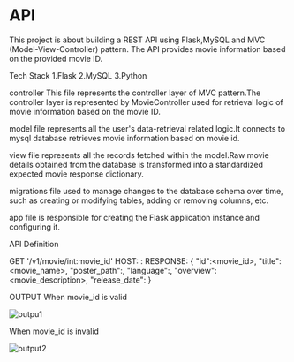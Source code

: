 # API
This project is about building a REST API using Flask,MySQL and MVC (Model-View-Controller) pattern. The API provides movie information based on the provided movie ID.

Tech Stack 1.Flask 2.MySQL 3.Python

controller This file represents the controller layer of MVC pattern.The controller layer is represented by MovieController used for retrieval logic of movie information based on the movie ID.

model  file represents all the user's data-retrieval related logic.It connects to mysql database retrieves movie information based on movie id.

view file represents all the records fetched within the model.Raw movie details obtained from the database is transformed into a standardized expected movie response dictionary.

migrations file used to manage changes to the database schema over time, such as creating or modifying tables, adding or removing columns, etc.

app file is responsible for creating the Flask application instance and configuring it.

API Definition

GET '/v1/movie/int:movie_id' HOST: : RESPONSE: { "id":<movie_id>, "title":<movie_name>, "poster_path":, "language":, "overview":<movie_description>, "release_date": }

OUTPUT When movie_id is valid

![outpu1](https://github.com/Ananya-Bhushan/test/assets/85629090/cb7b0e56-7eed-4a23-9fbb-34276fdca2e1)


When movie_id is invalid

![output2](https://github.com/Ananya-Bhushan/test/assets/85629090/5c03c459-0432-4981-95be-32ae07e4f232)


